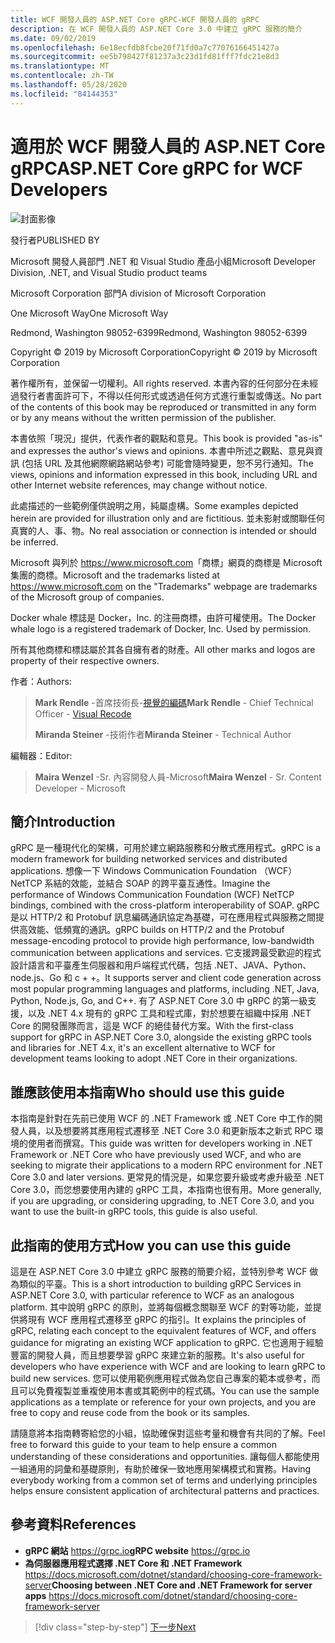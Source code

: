 ```yaml
---
title: WCF 開發人員的 ASP.NET Core gRPC-WCF 開發人員的 gRPC
description: 在 WCF 開發人員的 ASP.NET Core 3.0 中建立 gRPC 服務的簡介
ms.date: 09/02/2019
ms.openlocfilehash: 6e18ecfdb8fcbe20f71fd0a7c77076166451427a
ms.sourcegitcommit: ee5b798427f81237a3c23d1fd81fff7fdc21e8d3
ms.translationtype: MT
ms.contentlocale: zh-TW
ms.lasthandoff: 05/28/2020
ms.locfileid: "84144353"
---
```

# <a name="aspnet-core-grpc-for-wcf-developers"></a><span data-ttu-id="21273-103">適用於 WCF 開發人員的 ASP.NET Core gRPC</span><span class="sxs-lookup"><span data-stu-id="21273-103">ASP.NET Core gRPC for WCF Developers</span></span>

![封面影像](./media/cover.png)

<span data-ttu-id="21273-105">發行者</span><span class="sxs-lookup"><span data-stu-id="21273-105">PUBLISHED BY</span></span>

<span data-ttu-id="21273-106">Microsoft 開發人員部門 .NET 和 Visual Studio 產品小組</span><span class="sxs-lookup"><span data-stu-id="21273-106">Microsoft Developer Division, .NET, and Visual Studio product teams</span></span>

<span data-ttu-id="21273-107">Microsoft Corporation 部門</span><span class="sxs-lookup"><span data-stu-id="21273-107">A division of Microsoft Corporation</span></span>

<span data-ttu-id="21273-108">One Microsoft Way</span><span class="sxs-lookup"><span data-stu-id="21273-108">One Microsoft Way</span></span>

<span data-ttu-id="21273-109">Redmond, Washington 98052-6399</span><span class="sxs-lookup"><span data-stu-id="21273-109">Redmond, Washington 98052-6399</span></span>

<span data-ttu-id="21273-110">Copyright © 2019 by Microsoft Corporation</span><span class="sxs-lookup"><span data-stu-id="21273-110">Copyright © 2019 by Microsoft Corporation</span></span>

<span data-ttu-id="21273-111">著作權所有，並保留一切權利。</span><span class="sxs-lookup"><span data-stu-id="21273-111">All rights reserved.</span></span> <span data-ttu-id="21273-112">本書內容的任何部分在未經過發行者書面許可下，不得以任何形式或透過任何方式進行重製或傳送。</span><span class="sxs-lookup"><span data-stu-id="21273-112">No part of the contents of this book may be reproduced or transmitted in any form or by any means without the written permission of the publisher.</span></span>

<span data-ttu-id="21273-113">本書依照「現況」提供，代表作者的觀點和意見。</span><span class="sxs-lookup"><span data-stu-id="21273-113">This book is provided "as-is" and expresses the author's views and opinions.</span></span> <span data-ttu-id="21273-114">本書中所述之觀點、意見與資訊 (包括 URL 及其他網際網路網站參考) 可能會隨時變更，恕不另行通知。</span><span class="sxs-lookup"><span data-stu-id="21273-114">The views, opinions and information expressed in this book, including URL and other Internet website references, may change without notice.</span></span>

<span data-ttu-id="21273-115">此處描述的一些範例僅供說明之用，純屬虛構。</span><span class="sxs-lookup"><span data-stu-id="21273-115">Some examples depicted herein are provided for illustration only and are fictitious.</span></span> <span data-ttu-id="21273-116">並未影射或關聯任何真實的人、事、物。</span><span class="sxs-lookup"><span data-stu-id="21273-116">No real association or connection is intended or should be inferred.</span></span>

<span data-ttu-id="21273-117">Microsoft 與列於 <https://www.microsoft.com>「商標」網頁的商標是 Microsoft 集團的商標。</span><span class="sxs-lookup"><span data-stu-id="21273-117">Microsoft and the trademarks listed at <https://www.microsoft.com> on the "Trademarks" webpage are trademarks of the Microsoft group of companies.</span></span>

<span data-ttu-id="21273-118">Docker whale 標誌是 Docker，Inc. 的注冊商標，由許可權使用。</span><span class="sxs-lookup"><span data-stu-id="21273-118">The Docker whale logo is a registered trademark of Docker, Inc. Used by permission.</span></span>

<span data-ttu-id="21273-119">所有其他商標和標誌屬於其各自擁有者的財產。</span><span class="sxs-lookup"><span data-stu-id="21273-119">All other marks and logos are property of their respective owners.</span></span>

<span data-ttu-id="21273-120">作者：</span><span class="sxs-lookup"><span data-stu-id="21273-120">Authors:</span></span>

> <span data-ttu-id="21273-121">**Mark Rendle** -首席技術長-[視覺的編碼](https://visualrecode.com)</span><span class="sxs-lookup"><span data-stu-id="21273-121">**Mark Rendle** - Chief Technical Officer - [Visual Recode](https://visualrecode.com)</span></span>
>
> <span data-ttu-id="21273-122">**Miranda Steiner** -技術作者</span><span class="sxs-lookup"><span data-stu-id="21273-122">**Miranda Steiner** - Technical Author</span></span>

<span data-ttu-id="21273-123">編輯器：</span><span class="sxs-lookup"><span data-stu-id="21273-123">Editor:</span></span>

> <span data-ttu-id="21273-124">**Maira Wenzel** -Sr. 內容開發人員-Microsoft</span><span class="sxs-lookup"><span data-stu-id="21273-124">**Maira Wenzel** - Sr. Content Developer - Microsoft</span></span>

## <a name="introduction"></a><span data-ttu-id="21273-125">簡介</span><span class="sxs-lookup"><span data-stu-id="21273-125">Introduction</span></span>

<span data-ttu-id="21273-126">gRPC 是一種現代化的架構，可用於建立網路服務和分散式應用程式。</span><span class="sxs-lookup"><span data-stu-id="21273-126">gRPC is a modern framework for building networked services and distributed applications.</span></span> <span data-ttu-id="21273-127">想像一下 Windows Communication Foundation （WCF） NetTCP 系結的效能，並結合 SOAP 的跨平臺互通性。</span><span class="sxs-lookup"><span data-stu-id="21273-127">Imagine the performance of Windows Communication Foundation (WCF) NetTCP bindings, combined with the cross-platform interoperability of SOAP.</span></span> <span data-ttu-id="21273-128">gRPC 是以 HTTP/2 和 Protobuf 訊息編碼通訊協定為基礎，可在應用程式與服務之間提供高效能、低頻寬的通訊。</span><span class="sxs-lookup"><span data-stu-id="21273-128">gRPC builds on HTTP/2 and the Protobuf message-encoding protocol to provide high performance, low-bandwidth communication between applications and services.</span></span> <span data-ttu-id="21273-129">它支援跨最受歡迎的程式設計語言和平臺產生伺服器和用戶端程式代碼，包括 .NET、JAVA、Python、node.js、Go 和 c + +。</span><span class="sxs-lookup"><span data-stu-id="21273-129">It supports server and client code generation across most popular programming languages and platforms, including .NET, Java, Python, Node.js, Go, and C++.</span></span> <span data-ttu-id="21273-130">有了 ASP.NET Core 3.0 中 gRPC 的第一級支援，以及 .NET 4.x 現有的 gRPC 工具和程式庫，對於想要在組織中採用 .NET Core 的開發團隊而言，這是 WCF 的絕佳替代方案。</span><span class="sxs-lookup"><span data-stu-id="21273-130">With the first-class support for gRPC in ASP.NET Core 3.0, alongside the existing gRPC tools and libraries for .NET 4.x, it's an excellent alternative to WCF for development teams looking to adopt .NET Core in their organizations.</span></span>

## <a name="who-should-use-this-guide"></a><span data-ttu-id="21273-131">誰應該使用本指南</span><span class="sxs-lookup"><span data-stu-id="21273-131">Who should use this guide</span></span>

<span data-ttu-id="21273-132">本指南是針對在先前已使用 WCF 的 .NET Framework 或 .NET Core 中工作的開發人員，以及想要將其應用程式遷移至 .NET Core 3.0 和更新版本之新式 RPC 環境的使用者而撰寫。</span><span class="sxs-lookup"><span data-stu-id="21273-132">This guide was written for developers working in .NET Framework or .NET Core who have previously used WCF, and who are seeking to migrate their applications to a modern RPC environment for .NET Core 3.0 and later versions.</span></span> <span data-ttu-id="21273-133">更常見的情況是，如果您要升級或考慮升級至 .NET Core 3.0，而您想要使用內建的 gRPC 工具，本指南也很有用。</span><span class="sxs-lookup"><span data-stu-id="21273-133">More generally, if you are upgrading, or considering upgrading, to .NET Core 3.0, and you want to use the built-in gRPC tools, this guide is also useful.</span></span>

## <a name="how-you-can-use-this-guide"></a><span data-ttu-id="21273-134">此指南的使用方式</span><span class="sxs-lookup"><span data-stu-id="21273-134">How you can use this guide</span></span>

<span data-ttu-id="21273-135">這是在 ASP.NET Core 3.0 中建立 gRPC 服務的簡要介紹，並特別參考 WCF 做為類似的平臺。</span><span class="sxs-lookup"><span data-stu-id="21273-135">This is a short introduction to building gRPC Services in ASP.NET Core 3.0, with particular reference to WCF as an analogous platform.</span></span> <span data-ttu-id="21273-136">其中說明 gRPC 的原則，並將每個概念關聯至 WCF 的對等功能，並提供將現有 WCF 應用程式遷移至 gRPC 的指引。</span><span class="sxs-lookup"><span data-stu-id="21273-136">It explains the principles of gRPC, relating each concept to the equivalent features of WCF, and offers guidance for migrating an existing WCF application to gRPC.</span></span> <span data-ttu-id="21273-137">它也適用于經驗豐富的開發人員，而且想要學習 gRPC 來建立新的服務。</span><span class="sxs-lookup"><span data-stu-id="21273-137">It's also useful for developers who have experience with WCF and are looking to learn gRPC to build new services.</span></span> <span data-ttu-id="21273-138">您可以使用範例應用程式做為您自己專案的範本或參考，而且可以免費複製並重複使用本書或其範例中的程式碼。</span><span class="sxs-lookup"><span data-stu-id="21273-138">You can use the sample applications as a template or reference for your own projects, and you are free to copy and reuse code from the book or its samples.</span></span>

<span data-ttu-id="21273-139">請隨意將本指南轉寄給您的小組，協助確保對這些考量和機會有共同的了解。</span><span class="sxs-lookup"><span data-stu-id="21273-139">Feel free to forward this guide to your team to help ensure a common understanding of these considerations and opportunities.</span></span> <span data-ttu-id="21273-140">讓每個人都能使用一組通用的詞彙和基礎原則，有助於確保一致地應用架構模式和實務。</span><span class="sxs-lookup"><span data-stu-id="21273-140">Having everybody working from a common set of terms and underlying principles helps ensure consistent application of architectural patterns and practices.</span></span>

## <a name="references"></a><span data-ttu-id="21273-141">參考資料</span><span class="sxs-lookup"><span data-stu-id="21273-141">References</span></span>

- <span data-ttu-id="21273-142">**gRPC 網站**
  <https://grpc.io></span><span class="sxs-lookup"><span data-stu-id="21273-142">**gRPC website**
<https://grpc.io></span></span>
- <span data-ttu-id="21273-143">**為伺服器應用程式選擇 .NET Core 和 .NET Framework**
  <https://docs.microsoft.com/dotnet/standard/choosing-core-framework-server></span><span class="sxs-lookup"><span data-stu-id="21273-143">**Choosing between .NET Core and .NET Framework for server apps**
<https://docs.microsoft.com/dotnet/standard/choosing-core-framework-server></span></span>

>[!div class="step-by-step"]
>[<span data-ttu-id="21273-144">下一步</span><span class="sxs-lookup"><span data-stu-id="21273-144">Next</span></span>](introduction.md)
